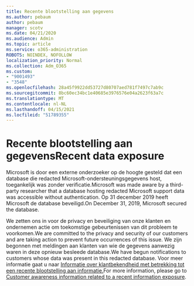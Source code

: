 ```yaml
---
title: Recente blootstelling aan gegevens
ms.author: pebaum
author: pebaum
manager: scotv
ms.date: 04/21/2020
ms.audience: Admin
ms.topic: article
ms.service: o365-administration
ROBOTS: NOINDEX, NOFOLLOW
localization_priority: Normal
ms.collection: Adm_O365
ms.custom:
- "9001493"
- "3548"
ms.openlocfilehash: 28a45f9922dd53727d80707aed781f7497c7ab9c
ms.sourcegitcommit: 8bc60ec34bc1e40685e3976576e04a2623f63a7c
ms.translationtype: MT
ms.contentlocale: nl-NL
ms.lasthandoff: 04/15/2021
ms.locfileid: "51789355"
---
```

# <a name="recent-data-exposure"></a><span data-ttu-id="b9702-102">Recente blootstelling aan gegevens</span><span class="sxs-lookup"><span data-stu-id="b9702-102">Recent data exposure</span></span>

<span data-ttu-id="b9702-103">Microsoft is door een externe onderzoeker op de hoogte gesteld dat een database die redacted Microsoft-ondersteuningsgegevens host, toegankelijk was zonder verificatie.</span><span class="sxs-lookup"><span data-stu-id="b9702-103">Microsoft was made aware by a third-party researcher that a database hosting redacted Microsoft support data was accessible without authentication.</span></span> <span data-ttu-id="b9702-104">Op 31 december 2019 heeft Microsoft de database beveiligd.</span><span class="sxs-lookup"><span data-stu-id="b9702-104">On December 31, 2019, Microsoft secured the database.</span></span>

<span data-ttu-id="b9702-105">We zetten ons in voor de privacy en beveiliging van onze klanten en ondernemen actie om toekomstige gebeurtenissen van dit probleem te voorkomen.</span><span class="sxs-lookup"><span data-stu-id="b9702-105">We are committed to the privacy and security of our customers and are taking action to prevent future occurrences of this issue.</span></span> <span data-ttu-id="b9702-106">We zijn begonnen met meldingen aan klanten van wie de gegevens aanwezig waren in deze opnieuw besleede database.</span><span class="sxs-lookup"><span data-stu-id="b9702-106">We have begun notifications to customers whose data was present in this redacted database.</span></span> <span data-ttu-id="b9702-107">Voor meer informatie gaat u naar [Informatie over klantbekendheid met betrekking tot een recente blootstelling aan informatie.](https://aka.ms/privacyinfo)</span><span class="sxs-lookup"><span data-stu-id="b9702-107">For more information, please go to [Customer awareness information related to a recent information exposure](https://aka.ms/privacyinfo).</span></span>
